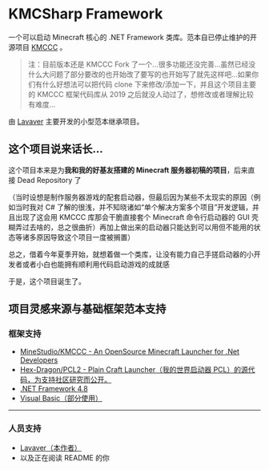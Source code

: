 ﻿KMCSharp Framework
===

一个可以启动 Minecraft 核心的 .NET Framework 类库。范本自已停止维护的开源项目 [KMCCC](https://github.com/MineStudio/KMCCC) 。

> 注：目前版本还是 KMCCC Fork 了一个...很多功能还没完善...虽然已经没什么大问题了部分要改的也开始改了要写的也开始写了就先这样吧...如果你们有什么好想法可以把代码 clone 下来修改/添加一下，并且这个项目主要的 KMCCC 框架代码库从 2019 之后就没人动过了，想修改或者理解比较有难度...

由 [Lavaver](https://github.com/Lavaver) 主要开发的小型范本继承项目。

## 这个项目说来话长...

这个项目本来是为**我和我的好基友搭建的 Minecraft 服务器初稿的项目**，后来直接 Dead Repository 了

（当时设想是制作服务器游戏的配套启动器，但最后因为某些不太现实的原因（例如当时我对 C# 了解的很浅，并不知晓诸如“单个解决方案多个项目”开发逻辑，并且出现了这会用 KMCCC 库那会干脆直接套个 Minecraft 命令行启动器的 GUI 壳糊弄过去啥的，总之很曲折）再加上做出来的启动器只能达到可以用但不能用的状态等诸多原因导致这个项目一度被搁置）

总之，借着今年夏季开始，就想着做一个类库，让没有能力自己手搓启动器的小开发者或者小白也能拥有顺利用代码启动游戏的成就感

于是，这个项目诞生了。

## 项目灵感来源与基础框架范本支持

### 框架支持

- [MineStudio/KMCCC - An OpenSource Minecraft Launcher for .Net Developers](https://github.com/MineStudio/KMCCC)
- [Hex-Dragon/PCL2 - Plain Craft Launcher（我的世界启动器 PCL）的源代码，为支持社区研究而公开。](https://github.com/Hex-Dragon/PCL2)
- [.NET Framework 4.8](https://learn.microsoft.com/zh-cn/dotnet/framework/get-started/overview)
- [Visual Basic（部分使用）](https://learn.microsoft.com/zh-cn/dotnet/visual-basic/)

---

### 人员支持

- [Lavaver（本作者）](https://github.com/Lavaver)
- 以及正在阅读 README 的你